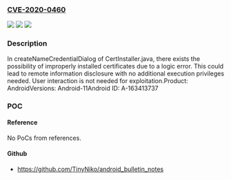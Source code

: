 ### [CVE-2020-0460](https://cve.mitre.org/cgi-bin/cvename.cgi?name=CVE-2020-0460)
![](https://img.shields.io/static/v1?label=Product&message=Android&color=blue)
![](https://img.shields.io/static/v1?label=Version&message=n%2Fa&color=blue)
![](https://img.shields.io/static/v1?label=Vulnerability&message=Information%20disclosure&color=brighgreen)

### Description

In createNameCredentialDialog of CertInstaller.java, there exists the possibility of improperly installed certificates due to a logic error. This could lead to remote information disclosure with no additional execution privileges needed. User interaction is not needed for exploitation.Product: AndroidVersions: Android-11Android ID: A-163413737

### POC

#### Reference
No PoCs from references.

#### Github
- https://github.com/TinyNiko/android_bulletin_notes

